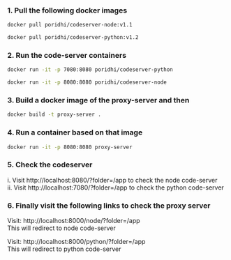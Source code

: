 
### 1. Pull the following docker images 
```bash
docker pull poridhi/codeserver-node:v1.1
```
```bash
docker pull poridhi/codeserver-python:v1.2
```


### 2. Run the code-server containers
```bash
docker run -it -p 7080:8080 poridhi/codeserver-python
```

```bash
docker run -it -p 8080:8080 poridhi/codeserver-node
```


### 3. Build a docker image of the proxy-server and then 

```bash
docker build -t proxy-server .
```
### 4. Run a container based on that image

```bash
docker run -it -p 8080:8080 proxy-server
```

### 5. Check the codeserver

i. Visit http://localhost:8080/?folder=/app to check the node code-server </br>
ii. Visit http://localhost:7080/?folder=/app to check the python code-server

### 6. Finally visit the following links to check the proxy server
Visit: http://localhost:8000/node/?folder=/app 
</br>
This will redirect to node code-server
</br>


Visit: http://localhost:8000/python/?folder=/app 
</br>
This will redirect to python code-server

